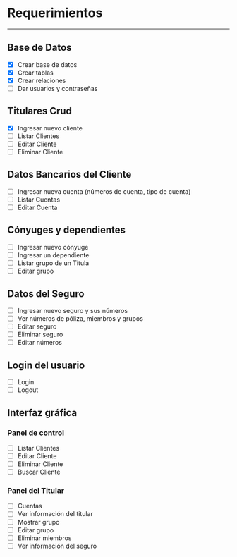 # Requerimientos

---
## Base de Datos
- [x] Crear base de datos
- [x] Crear tablas
- [x] Crear relaciones
- [ ] Dar usuarios y contraseñas

## Titulares Crud
- [x] Ingresar nuevo cliente
- [ ] Listar Clientes
- [ ] Editar Cliente
- [ ] Eliminar Cliente

## Datos Bancarios del Cliente
- [ ] Ingresar nueva cuenta (números de cuenta, tipo de cuenta)
- [ ] Listar Cuentas
- [ ] Editar Cuenta

## Cónyuges y dependientes
- [ ] Ingresar nuevo cónyuge
- [ ] Ingresar un dependiente
- [ ] Listar grupo de un Titula 
- [ ] Editar grupo

## Datos del Seguro
- [ ] Ingresar nuevo seguro y sus números
- [ ] Ver números de póliza, miembros y grupos
- [ ] Editar seguro
- [ ] Eliminar seguro
- [ ] Editar números

## Login del usuario
- [ ] Login
- [ ] Logout

## Interfaz gráfica
### Panel de control
- [ ] Listar Clientes
- [ ] Editar Cliente
- [ ] Eliminar Cliente
- [ ] Buscar Cliente
### Panel del Titular
- [ ] Cuentas
- [ ] Ver información del titular
- [ ] Mostrar grupo
- [ ] Editar grupo
- [ ] Eliminar miembros
- [ ] Ver información del seguro
